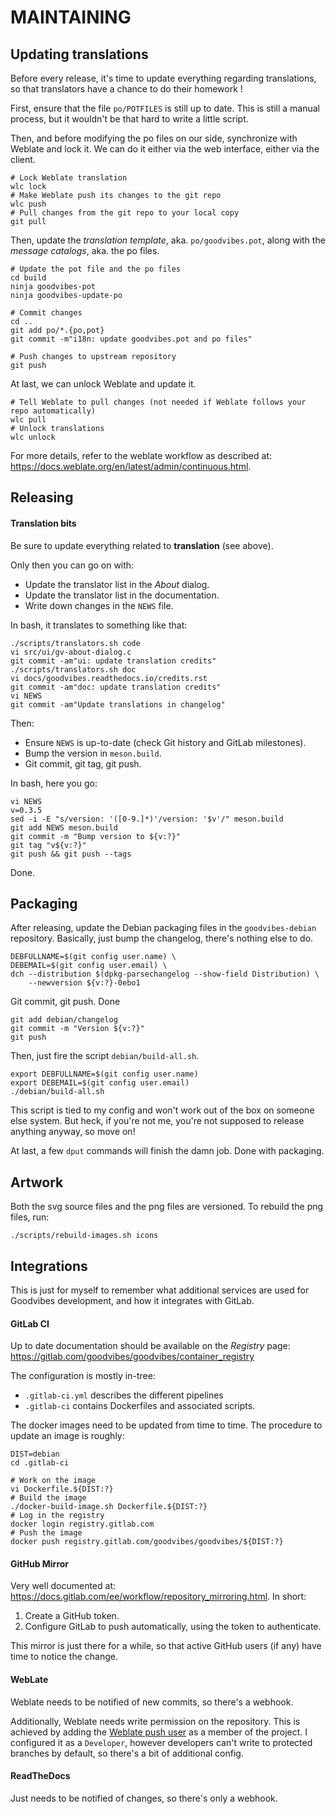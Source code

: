 MAINTAINING
===========



Updating translations
---------------------

Before every release, it's time to update everything regarding translations, so
that translators have a chance to do their homework !

First, ensure that the file `po/POTFILES` is still up to date. This is still a
manual process, but it wouldn't be that hard to write a little script.

Then, and before modifying the po files on our side, synchronize with Weblate
and lock it. We can do it either via the web interface, either via the client.

    # Lock Weblate translation
    wlc lock
    # Make Weblate push its changes to the git repo
    wlc push
    # Pull changes from the git repo to your local copy
    git pull

Then, update the *translation template*, aka. `po/goodvibes.pot`, along with
the *message catalogs*, aka. the po files.

    # Update the pot file and the po files
    cd build
    ninja goodvibes-pot
    ninja goodvibes-update-po

    # Commit changes
    cd ..
    git add po/*.{po,pot}
    git commit -m"i18n: update goodvibes.pot and po files"

    # Push changes to upstream repository
    git push

At last, we can unlock Weblate and update it.

    # Tell Weblate to pull changes (not needed if Weblate follows your repo automatically)
    wlc pull
    # Unlock translations
    wlc unlock

For more details, refer to the weblate workflow as described at:
<https://docs.weblate.org/en/latest/admin/continuous.html>.



Releasing
---------

#### Translation bits

Be sure to update everything related to **translation** (see above).

Only then you can go on with:

- Update the translator list in the *About* dialog.
- Update the translator list in the documentation.
- Write down changes in the `NEWS` file.

In bash, it translates to something like that:

    ./scripts/translators.sh code
    vi src/ui/gv-about-dialog.c
    git commit -am"ui: update translation credits"
    ./scripts/translators.sh doc
    vi docs/goodvibes.readthedocs.io/credits.rst
    git commit -am"doc: update translation credits"
    vi NEWS
    git commit -am"Update translations in changelog"

Then:

- Ensure `NEWS` is up-to-date (check Git history and GitLab milestones).
- Bump the version in `meson.build`.
- Git commit, git tag, git push.

In bash, here you go:

    vi NEWS
    v=0.3.5
    sed -i -E "s/version: '([0-9.]*)'/version: '$v'/" meson.build
    git add NEWS meson.build
    git commit -m "Bump version to ${v:?}"
    git tag "v${v:?}"
    git push && git push --tags

Done.



Packaging
---------

After releasing, update the Debian packaging files in the `goodvibes-debian`
repository. Basically, just bump the changelog, there's nothing else to do.

    DEBFULLNAME=$(git config user.name) \
    DEBEMAIL=$(git config user.email) \
    dch --distribution $(dpkg-parsechangelog --show-field Distribution) \
        --newversion ${v:?}-0ebo1

Git commit, git push. Done

    git add debian/changelog
    git commit -m "Version ${v:?}"
    git push

Then, just fire the script `debian/build-all.sh`.

    export DEBFULLNAME=$(git config user.name)
    export DEBEMAIL=$(git config user.email)
    ./debian/build-all.sh

This script is tied to my config and won't work out of the box on someone else
system. But heck, if you're not me, you're not supposed to release anything
anyway, so move on!

At last, a few `dput` commands will finish the damn job. Done with packaging.



Artwork
-------

Both the svg source files and the png files are versioned. To rebuild the png
files, run:

    ./scripts/rebuild-images.sh icons



Integrations
------------

This is just for myself to remember what additional services are used for
Goodvibes development, and how it integrates with GitLab.

#### GitLab CI

Up to date documentation should be available on the *Registry* page:
<https://gitlab.com/goodvibes/goodvibes/container_registry>

The configuration is mostly in-tree:
- `.gitlab-ci.yml` describes the different pipelines
- `.gitlab-ci` contains Dockerfiles and associated scripts.

The docker images need to be updated from time to time. The procedure to update
an image is roughly:

    DIST=debian
    cd .gitlab-ci

    # Work on the image
    vi Dockerfile.${DIST:?}
    # Build the image
    ./docker-build-image.sh Dockerfile.${DIST:?}
    # Log in the registry
    docker login registry.gitlab.com
    # Push the image
    docker push registry.gitlab.com/goodvibes/goodvibes/${DIST:?}

#### GitHub Mirror

Very well documented at: <https://docs.gitlab.com/ee/workflow/repository_mirroring.html>.
In short:

1. Create a GitHub token.
2. Configure GitLab to push automatically, using the token to authenticate.

This mirror is just there for a while, so that active GitHub users (if any)
have time to notice the change.

#### WebLate

Weblate needs to be notified of new commits, so there's a webhook.

Additionally, Weblate needs write permission on the repository. This is
achieved by adding the [Weblate push user](https://gitlab.com/weblate) as a
member of the project. I configured it as a `Developer`, however developers
can't write to protected branches by default, so there's a bit of additional
config.

#### ReadTheDocs

Just needs to be notified of changes, so there's only a webhook.
